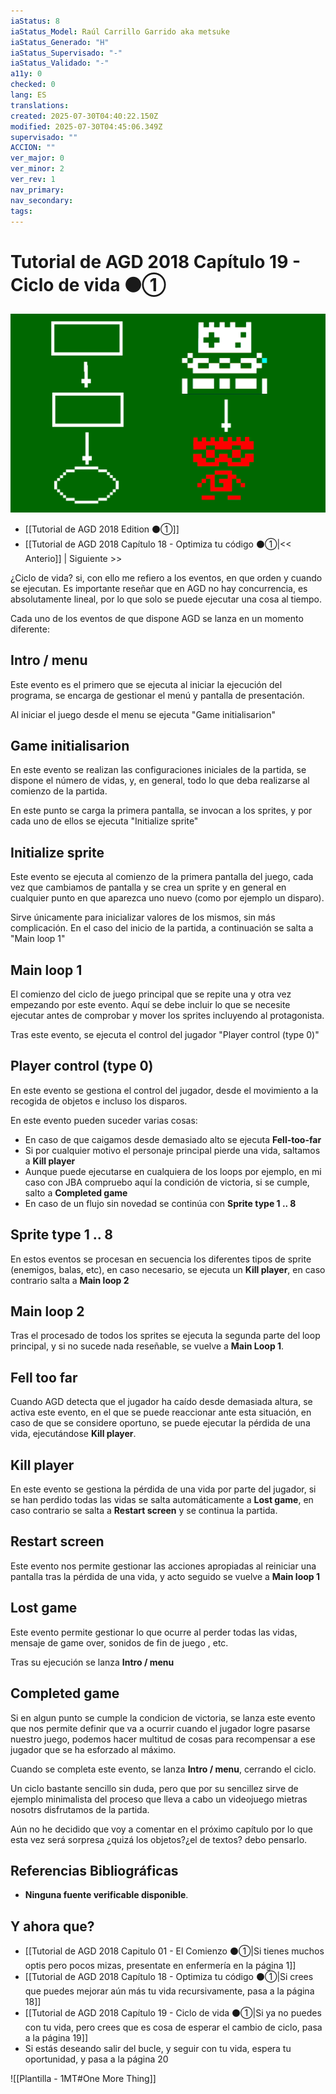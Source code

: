 ```yaml
---
iaStatus: 8
iaStatus_Model: Raúl Carrillo Garrido aka metsuke
iaStatus_Generado: "H"
iaStatus_Supervisado: "-"
iaStatus_Validado: "-"
a11y: 0
checked: 0
lang: ES
translations: 
created: 2025-07-30T04:40:22.150Z
modified: 2025-07-30T04:45:06.349Z
supervisado: ""
ACCION: ""
ver_major: 0
ver_minor: 2
ver_rev: 1
nav_primary: 
nav_secondary: 
tags:
---
```

# Tutorial de AGD 2018 Capítulo 19 - Ciclo de vida ⚫①

![Ciclo de vida](PublicBrain/_resources/12ff93fbb99bffab5cfc48cfc9e0fc87_MD5.jpg)

 * [[Tutorial de AGD 2018 Edition ⚫①]]
* [[Tutorial de AGD 2018 Capítulo 18 - Optimiza tu código ⚫①|<< Anterio]] | Siguiente >>

¿Ciclo de vida? si, con ello me refiero a los eventos, en que orden y cuando se ejecutan. Es importante reseñar que en AGD no hay concurrencia, es absolutamente lineal, por lo que solo se puede ejecutar una cosa al tiempo.

Cada uno de los eventos de que dispone AGD se lanza en un momento diferente:

## Intro / menu

Este evento es el primero que se ejecuta al iniciar la ejecución del programa, se encarga de gestionar el menú y pantalla de presentación.

 Al iniciar el juego desde el menu se ejecuta \"Game initialisarion\"

## Game initialisarion

En este evento se realizan las configuraciones iniciales de la partida, se dispone el número de vidas, y, en general, todo lo que deba realizarse al comienzo de la partida.

En este punto se carga la primera pantalla, se invocan a los sprites, y por cada uno de ellos se ejecuta \"Initialize sprite\"

## Initialize sprite

Este evento se ejecuta al comienzo de la primera pantalla del juego, cada vez que cambiamos de pantalla y se crea un sprite y en general en cualquier punto en que aparezca uno nuevo (como por ejemplo un disparo).

Sirve únicamente para inicializar valores de los mismos, sin más complicación. En el caso del inicio de la partida, a continuación se salta a \"Main loop 1\"

## Main loop 1

El comienzo del ciclo de juego principal que se repite una y otra vez empezando por este evento. Aquí se debe incluir lo que se necesite ejecutar antes de comprobar y mover los sprites incluyendo al protagonista.

Tras este evento, se ejecuta el control del jugador \"Player control (type 0)\"

## Player control (type 0)

En este evento se gestiona el control del jugador, desde el movimiento a la recogida de objetos e incluso los disparos.

En este evento pueden suceder varias cosas:

* En caso de que caigamos desde demasiado alto se ejecuta **Fell-too-far**
* Si por cualquier motivo el personaje principal pierde una vida, saltamos a **Kill player**
* Aunque puede ejecutarse en cualquiera de los loops por ejemplo, en mi caso con JBA compruebo aquí la condición de victoria, si se cumple, salto a **Completed game**
* En caso de un flujo sin novedad se continúa con **Sprite type 1 .. 8**

## Sprite type 1 .. 8

En estos eventos se procesan en secuencia los diferentes tipos de sprite (enemigos, balas, etc), en caso necesario, se ejecuta un **Kill player**, en caso contrario salta a **Main loop 2**

## Main loop 2

Tras el procesado de todos los sprites se ejecuta la segunda parte del loop principal, y si no sucede nada reseñable, se vuelve a **Main Loop 1**.

## Fell too far

Cuando AGD detecta que el jugador ha caído desde demasiada altura, se activa este evento, en el que se puede reaccionar ante esta situación, en caso de que se considere oportuno, se puede ejecutar la pérdida de una vida, ejecutándose **Kill player**.

## Kill player

En este evento se gestiona la pérdida de una vida por parte del jugador, si se han perdido todas las vidas se salta automáticamente a **Lost game**, en caso contrario se salta a **Restart screen** y se continua la partida.

## Restart screen

Este evento nos permite gestionar las acciones apropiadas al reiniciar una pantalla tras la pérdida de una vida, y acto seguido se vuelve a **Main loop 1**
## Lost game

Este evento permite gestionar lo que ocurre al perder todas las vidas, mensaje de game over, sonidos de fin de juego , etc. 

Tras su ejecución se lanza **Intro / menu**

## Completed game

Si en algun punto se cumple la condicion de victoria, se lanza este evento que nos permite definir que va a ocurrir cuando el jugador logre pasarse nuestro juego, podemos hacer multitud de cosas para recompensar a ese jugador que se ha esforzado al máximo.

Cuando se completa este evento, se lanza **Intro / menu**, cerrando el ciclo.

Un ciclo bastante sencillo sin duda, pero que por su sencillez sirve de ejemplo minimalista del proceso que lleva a cabo un videojuego mietras nosotrs disfrutamos de la partida. 

Aún no he decidido que voy a comentar en el próximo capítulo por lo que esta vez será sorpresa ¿quizá los objetos?¿el de textos? debo pensarlo.
## Referencias Bibliográficas

- **Ninguna fuente verificable disponible**. 

## Y ahora que?

* [[Tutorial de AGD 2018 Capitulo 01 - El Comienzo ⚫①|Si tienes muchos optis pero pocos mizas, presentate en enfermería en la página 1]]
* [[Tutorial de AGD 2018 Capítulo 18 - Optimiza tu código ⚫①|Si crees que puedes mejorar aún más tu vida recursivamente, pasa a la página 18]]
* [[Tutorial de AGD 2018 Capítulo 19 - Ciclo de vida ⚫①|Si ya no puedes con tu vida, pero crees que es cosa de esperar el cambio de ciclo, pasa a la página 19]]
* Si estás deseando salir del bucle, y seguir con tu vida, espera tu oportunidad, y pasa a la página 20

![[Plantilla - 1MT#One More Thing]]